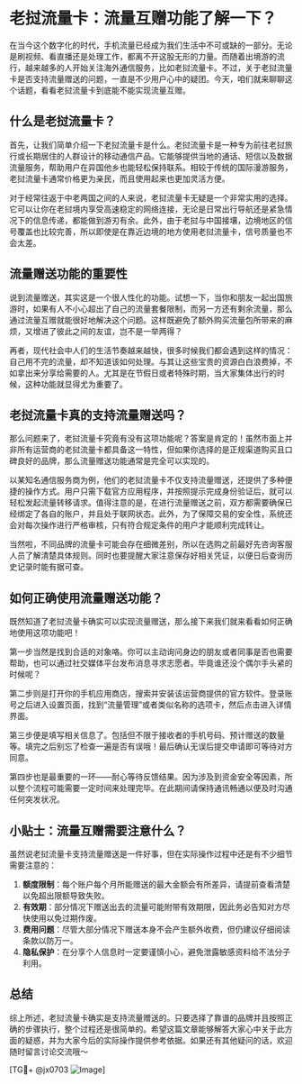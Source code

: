 # 老挝流量卡：流量互赠功能了解一下？

在当今这个数字化的时代，手机流量已经成为我们生活中不可或缺的一部分。无论是刷视频、看直播还是处理工作，都离不开这股无形的力量。而随着出境游的流行，越来越多的人开始关注海外通信服务，比如老挝流量卡。不过，关于老挝流量卡是否支持流量赠送的问题，一直是不少用户心中的疑团。今天，咱们就来聊聊这个话题，看看老挝流量卡到底能不能实现流量互赠。

## 什么是老挝流量卡？

首先，让我们简单介绍一下老挝流量卡是什么。老挝流量卡是一种专为前往老挝旅行或长期居住的人群设计的移动通信产品。它能够提供当地的通话、短信以及数据流量服务，帮助用户在异国他乡也能轻松保持联系。相较于传统的国际漫游服务，老挝流量卡通常价格更为亲民，而且使用起来也更加灵活方便。

对于经常往返于中老两国之间的人来说，老挝流量卡无疑是一个非常实用的选择。它可以让你在老挝境内享受高速稳定的网络连接，无论是日常出行导航还是紧急情况下的信息传递，都能做到游刃有余。此外，由于老挝与中国接壤，边境地区的信号覆盖也比较完善，所以即使是在靠近边境的地方使用老挝流量卡，信号质量也不会太差。

## 流量赠送功能的重要性

说到流量赠送，其实这是一个很人性化的功能。试想一下，当你和朋友一起出国旅游时，如果有人不小心超出了自己的流量套餐限制，而另一方还有剩余流量，那么通过流量互赠就能很好地解决这个问题。这样既避免了额外购买流量包所带来的麻烦，又增进了彼此之间的友谊，岂不是一举两得？

再者，现代社会中人们的生活节奏越来越快，很多时候我们都会遇到这样的情况：自己用不完的流量，却不知道该如何处理。与其让这些宝贵的资源白白浪费掉，不如拿出来分享给需要的人。尤其是在节假日或者特殊时期，当大家集体出行的时候，这种功能就显得尤为重要了。

## 老挝流量卡真的支持流量赠送吗？

那么问题来了，老挝流量卡究竟有没有这项功能呢？答案是肯定的！虽然市面上并非所有运营商的老挝流量卡都具备这一特性，但如果你选择的是正规渠道购买且口碑良好的品牌，那么流量赠送功能通常是完全可以实现的。

以某知名通信服务商为例，他们的老挝流量卡不仅支持流量赠送，还提供了多种便捷的操作方式。用户只需下载官方应用程序，并按照提示完成身份验证后，就可以轻松发起流量转移请求。值得注意的是，在进行流量赠送之前，双方都需要确保已经绑定了各自的账户，并且处于联网状态。此外，为了保障交易的安全性，系统还会对每次操作进行严格审核，只有符合规定条件的用户才能顺利完成转让。

当然啦，不同品牌的流量卡可能会存在细微差别，所以在选购之前最好先咨询客服人员了解清楚具体规则。同时也要提醒大家注意保存好相关凭证，以便日后查询历史记录时能有据可查。

## 如何正确使用流量赠送功能？

既然知道了老挝流量卡确实可以实现流量赠送，那么接下来我们就来看看如何正确地使用这项功能吧！

第一步当然是找到合适的对象咯。你可以主动询问身边的朋友或者同事是否也需要帮助，也可以通过社交媒体平台发布消息寻求志愿者。毕竟谁还没个偶尔手头紧的时候呢？

第二步则是打开你的手机应用商店，搜索并安装该运营商提供的官方软件。登录账号之后进入设置页面，找到“流量管理”或者类似名称的选项卡，然后点击进入详情界面。

第三步便是填写相关信息了。包括但不限于接收者的手机号码、预计赠送的数量等。填完之后别忘了检查一遍是否有误哦！最后确认无误后提交申请即可等待对方同意。

第四步也是最重要的一环——耐心等待反馈结果。因为涉及到资金安全等因素，所以整个流程可能需要一定时间来处理完毕。在此期间请保持通讯畅通以便及时沟通任何突发状况。

## 小贴士：流量互赠需要注意什么？

虽然说老挝流量卡支持流量赠送是一件好事，但在实际操作过程中还是有不少细节需要注意的：

1. **额度限制**：每个账户每个月所能赠送的最大金额会有所差异，请提前查看清楚以免超出限额导致失败。
2. **有效期**：部分情况下赠送出去的流量可能附带有效期限，因此务必告知对方尽快使用以免过期作废。
3. **费用问题**：尽管大部分情况下赠送本身不会产生额外收费，但仍建议仔细阅读条款以防万一。
4. **隐私保护**：在分享个人信息时一定要谨慎小心，避免泄露敏感资料给不法分子利用。

## 总结

综上所述，老挝流量卡确实是支持流量赠送的。只要选择了靠谱的品牌并且按照正确的步骤执行，整个过程还是很简单的。希望这篇文章能够解答大家心中关于此方面的疑惑，并为大家今后的实际操作提供参考依据。如果还有其他疑问的话，欢迎随时留言讨论交流哦～

[TG💪+ @jx0703 ![Image](https://github.com/user-attachments/assets/dbca1d08-cadb-493c-b0ec-ad6f7a83f270)]